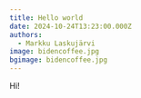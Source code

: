 ```yaml
---
title: Hello world
date: 2024-10-24T13:23:00.000Z
authors:
  - Markku Laskujärvi
image: bidencoffee.jpg
bgimage: bidencoffee.jpg
---
```

Hi!
